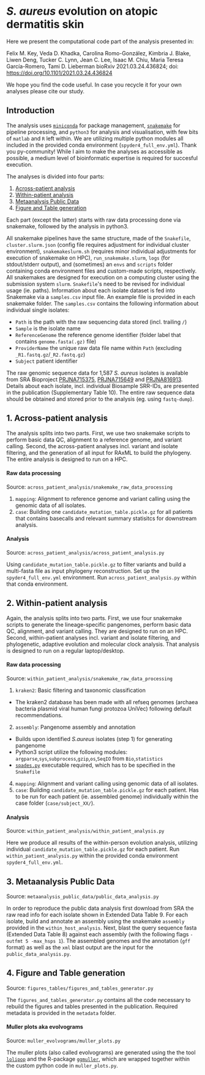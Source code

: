 
# _S. aureus_ evolution on atopic dermatitis skin </h1>  

Here we present the computational code part of the analysis presented in: 

Felix M. Key, Veda D. Khadka, Carolina Romo-González, Kimbria J. Blake, Liwen Deng, Tucker C. Lynn, Jean C. Lee, Isaac M. Chiu, Maria Teresa García-Romero, Tami D. Lieberman
bioRxiv 2021.03.24.436824; doi: https://doi.org/10.1101/2021.03.24.436824

We hope you find the code useful. In case you recycle it for your own analyses please cite our study.



<h2>Introduction</h2>  


The analysis uses [`miniconda`](https://conda.io/en/latest/miniconda.html) for package management, [`snakemake`](https://snakemake.readthedocs.io/en/stable/) for pipeline processing, and `python3` for analysis and visualisation, with few bits of `matlab` and `R` left within. We are utilizing multiple python modules all included in the provided conda environment (`spyder4_full_env.yml`). Thank you py-community! While I aim to make the analyses as accessible as possible, a medium level of bioinformatic expertise is required for succesful execution.

The analyses is divided into four parts:
1. [Across-patient analysis](https://github.com/keyfm/aureus_ad#1-across-patient-analysis)
2. [Within-patient analysis](https://github.com/keyfm/aureus_ad#2-within-patient-analysis)
3. [Metaanalysis Public Data](https://github.com/keyfm/aureus_ad#3-metaanalysis-public-data)
4. [Figure and Table generation](https://github.com/keyfm/aureus_ad#4-figure-and-table-generation-)

Each part (except the latter) starts with raw data processing done via snakemake, followed by the analysis in python3.

All snakemake pipelines have the same structure, made of the `Snakefile`, `cluster.slurm.json` (config file requires adjustment for individual cluster environment), `snakemakeslurm.sh` (requires minor individual adjustments for execution of snakemake on HPC), `run_snakemake.slurm`, `logs` (for stdout/stderr output), and (sometimes) an `envs` and `scripts` folder containing conda environment files and custom-made scripts, respectively. All snakemakes are designed for execution on a computing cluster using the submission system `slurm`. `Snakefile`'s need to be revised for individual usage (ie. paths). Information about each isolate dataset is fed into Snakemake via a `samples.csv` input file. An example file is provided in each snakemake folder. The `samples.csv` contains the following information about individual single isolates: 
- `Path` is the path with the raw sequencing data stored (incl. trailing `/`)
- `Sample` is the isolate name
- `ReferenceGenome` the reference genome identifier (folder label that contains `genome.fasta(.gz)` file)
- `ProviderName` the unique raw data file name within `Path` (excluding `_R1.fastq.gz`/`_R2.fastq.gz`)
- `Subject` patient identifier

The raw genomic sequence data for 1,587 *S. aureus* isolates is available from SRA Bioproject [PRJNA715375](https://www.ncbi.nlm.nih.gov/bioproject/PRJNA715375/), [PRJNA715649](https://www.ncbi.nlm.nih.gov/bioproject/PRJNA715649/) and [PRJNA816913](https://www.ncbi.nlm.nih.gov/bioproject/PRJNA816913/). Details about each isolate, incl. individual Biosample SRR-IDs, are presented in the publication (Supplementary Table 10). The entire raw sequence data should be obtained and stored prior to the analysis (eg.  using `fastq-dump`).



<h2>1. Across-patient analysis</h2>  


The analysis splits into two parts. First, we use two snakemake scripts to perform basic data QC, alignment to a reference genome, and variant calling.  Second, the across-patient analyses incl. variant and isolate filtering, and the generation of all input for RAxML to build the phylogeny. The entire analysis is designed to run on a HPC.

<h4>Raw data processing</h4>  

Source: `across_patient_analysis/snakemake_raw_data_processing`
1. `mapping`: Alignment to reference genome and variant calling using the genomic data of all isolates.
2. `case`: Building one `candidate_mutation_table.pickle.gz` for all patients that contains basecalls and relevant summary statisitcs for downstream analysis. 

<h4>Analysis</h4>  

Source: `across_patient_analysis/across_patient_analysis.py`

Using `candidate_mutation_table.pickle.gz` to filter variants and build a multi-fasta file as input phylogeny reconstruction. Set up the `spyder4_full_env.yml` environment. Run `across_patient_analysis.py` within that conda environment. 



<h2>2. Within-patient analysis</h2>  


Again, the analysis splits into two parts. First, we use four snakemake scripts to generate the lineage-specific pangenomes, perform basic data QC, alignment, and variant calling. They are designed to run on an HPC. Second, within-patient analyses incl. variant and isolate filtering, and phylogenetic, adaptive evolution and molecular clock analysis. That analysis is designed to run on a regular laptop/desktop.

<h4>Raw data processing</h4>

Source: `within_patient_analysis/snakemake_raw_data_processing`

1. `kraken2`: Basic filtering and taxonomic classification
 - The kraken2 database has been made with all refseq genomes (archaea bacteria plasmid viral human fungi protozoa UniVec) following default recommendations.
2. `assembly`: Pangenome assembly and annotation 
 - Builds upon identified *S.aureus* isolates (step 1) for generating pangenome
 - Python3 script utilize the following modules: `argparse`,`sys`,`subprocess`,`gzip`,`os`,`SeqIO` from `Bio`,`statistics`
 - [`spades.py`](https://github.com/ablab/spades) executable required, which has to be specified in the `Snakefile`
4. `mapping`: Alignment and variant calling using genomic data of all isolates.
5. `case`: Building `candidate_mutation_table.pickle.gz` for each patient. Has to be run for each patient (ie. assembled genome) individually within the case folder (`case/subject_XX/`). 

<h4>Analysis</h4>  

Source: `within_patient_analysis/within_patient_analysis.py`

 Here we produce all results of the within-person evolution analysis, utilizing individual `candidate_mutation_table.pickle.gz` for each patient. Run `within_patient_analysis.py` within the provided conda environment `spyder4_full_env.yml`. 



<h2>3. Metaanalysis Public Data</h2>  

Source: `metaanalysis_public_data/public_data_analysis.py`

In order to reproduce the public data analysis first download from SRA the raw read info for each isolate shown in Extended Data Table 9. For each isolate, build and annotate an assembly using the snakemake `assembly` provided in the `within_host_analysis`. Next, blast the query sequence fasta (Extended Data Table 8) against each assembly (with the following flags `-outfmt 5 -max_hsps 1`). The assembled genomes and the annotation (`gff` format) as well as the `xml` blast output are the input for the `public_data_analysis.py`.



<h2>4. Figure and Table generation </h2>  

Source: `figures_tables/figures_and_tables_generator.py`

The `figures_and_tables_generator.py` contains all the code necessary to rebuild the figures and tables presented in the publication. Required metadata is provided in the `metadata` folder. 

<h4>Muller plots aka evolvograms </h4>  

Source: `muller_evolvograms/muller_plots.py`

The muller plots (also called evolvograms) are generated using the the tool [`lolipop`](https://github.com/cdeitrick/Lolipop) and the R-package [`ggmuller`](https://github.com/robjohnnoble/ggmuller), which are wrapped together within the custom python code in `muller_plots.py`. 




